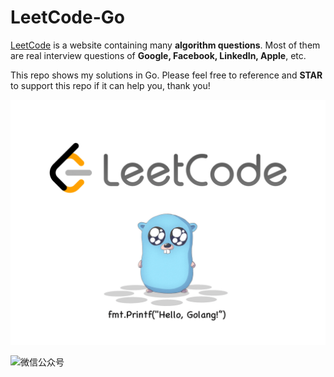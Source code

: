 # LeetCode-Go

[LeetCode](https://leetcode.com/) is a website containing many **algorithm questions**. Most of them are real interview questions of **Google, Facebook, LinkedIn, Apple**, etc.

This repo shows my solutions in Go. Please feel free to reference and **STAR** to support this repo if it can help you, thank you!

![logo](./logo.png)

![微信公众号](http://wesub.ifree258.top/bottomPic.png)


